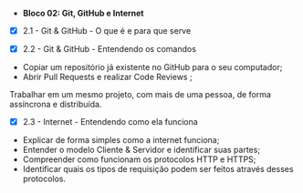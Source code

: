* <strong> Bloco 02: Git, GitHub e Internet</strong>
 - [x] 2.1 - Git & GitHub - O que é e para que serve
 
 - [x] 2.2 - Git & GitHub - Entendendo os comandos
 * Copiar um repositório já existente no GitHub para o seu computador;
 * Abrir Pull Requests e realizar Code Reviews ;
 
Trabalhar em um mesmo projeto, com mais de uma pessoa, de forma assíncrona e distribuída.
 - [x] 2.3 - Internet - Entendendo como ela funciona
 * Explicar de forma simples como a internet funciona;
 * Entender o modelo Cliente & Servidor e identificar suas partes;
 * Compreender como funcionam os protocolos HTTP e HTTPS;
 * Identificar quais os tipos de requisição podem ser feitos através desses protocolos.

